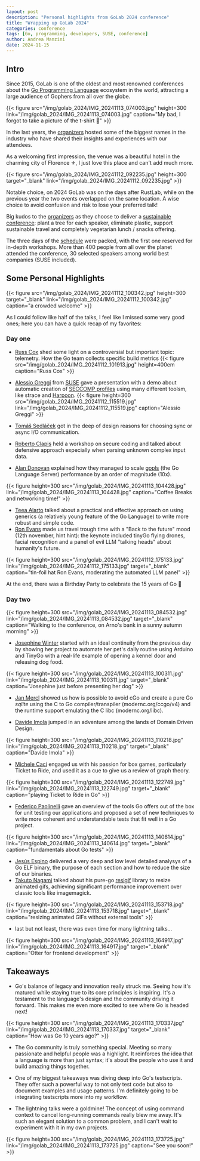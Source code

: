 ```yaml
---
layout: post
description: "Personal highlights from GoLab 2024 conference"
title: "Wrapping up GoLab 2024"
categories: conference
tags: [Go, programming, developers, SUSE, conference]
author: Andrea Manzini
date: 2024-11-15
---
```


## Intro

Since 2015, GoLab is one of the oldest and most renowned conferences about the [Go Programming Language](https://go.dev/) ecosystem in the world, attracting a large audience of Gophers from all over the globe. 

{{< figure src="/img/golab_2024/IMG_20241113_074003.jpg" height=300 link="/img/golab_2024/IMG_20241113_074003.jpg" caption="My bad, I forgot to take a picture of the t-shirt 🤷" >}} 

In the last years, the [organizers](https://www.develer.com/en/) hosted some of the biggest names in the industry who have shared their insights and experiences with our attendees.

As a welcoming first impression, the venue was a beautiful hotel in the charming city of Florence ⚜️, I just love this place and can't add much more.

{{< figure src="/img/golab_2024/IMG_20241112_092235.jpg" height=300 target="_blank" link="/img/golab_2024/IMG_20241112_092235.jpg" >}} 

Notable choice, on 2024 GoLab was on the days after RustLab, while on the previous year the two events overlapped on the same location. A wise choice to avoid confusion and risk to lose your preferred talk!

Big kudos to the [organizers](https://www.develer.com/en/) as they choose to deliver a [sustainable conference](https://golab.io/golab-for-the-planet): plant a tree for each speaker, eliminate plastic, support sustainable travel and completely vegetarian lunch / snacks offering.

The three days of the [schedule](https://golab.io/schedule) were packed, with the first one reserved for in-depth workshops. More than 400 people from all over the planet attended the conference, 30 selected speakers among world best companies (SUSE included).

## Some Personal Highlights

{{< figure src="/img/golab_2024/IMG_20241112_100342.jpg" height=300 target="_blank" link="/img/golab_2024/IMG_20241112_100342.jpg" caption="a crowded welcome" >}} 

As I could follow like half of the talks, I feel like I missed some very good ones; here you can have a quick recap of my favorites:

### Day one 

- [Russ Cox](https://hachyderm.io/@rsc) shed some light on a controversial but important topic: telemetry. How the Go team collects specific build metrics {{< figure src="/img/golab_2024/IMG_20241112_101913.jpg" height=400em caption="Russ Cox" >}} 

- [Alessio Greggi](https://golab.io/speakers/greggi) from [SUSE](https://www.suse.com) gave a presentation with a demo about automatic creation of [SECCOMP profiles](https://en.wikipedia.org/wiki/Seccomp) using many different toolsm, like strace and [Harpoon](https://github.com/alegrey91/harpoon). {{< figure height=300 src="/img/golab_2024/IMG_20241112_115519.jpg" link="/img/golab_2024/IMG_20241112_115519.jpg" caption="Alessio Greggi" >}}
- [Tomáš Sedláček](https://www.linkedin.com/in/tomasedlacek/) got in the deep of design reasons for choosing sync or async I/O communication.
- [Roberto Clapis](https://twitter.com/empijei) held a workshop on secure coding and talked about defensive approach expecially when parsing unknown complex input data.
- [Alan Donovan](https://github.com/adonovan) explained how they managed to scale [gopls](https://pkg.go.dev/golang.org/x/tools/gopls) (the Go Language Server) performance by an order of magnitude (10x).

 {{< figure height=300 src="/img/golab_2024/IMG_20241113_104428.jpg" link="/img/golab_2024/IMG_20241113_104428.jpg" caption="Coffee Breaks and networking time!" >}}

- [Teea Alarto](https://twitter.com/TeeaTime) talked about a practical and effective approach on using generics (a relatively young feature of the Go Language) to write more robust and simple code.
- [Ron Evans](https://twitter.com/deadprogram) made us travel trough time with a "Back to the future" mood (12th november, hint hint): the keynote included tinyGo flying drones, facial recognition and a panel of evil LLM "talking heads" about humanity's future.

 {{< figure height=300 src="/img/golab_2024/IMG_20241112_175133.jpg" link="/img/golab_2024/IMG_20241112_175133.jpg" target="_blank" caption="tin-foil hat Ron Evans, moderating the automated LLM panel" >}}

At the end, there was a Birthday Party to celebrate the 15 years of Go 🎂

### Day two

 {{< figure height=300 src="/img/golab_2024/IMG_20241113_084532.jpg" link="/img/golab_2024/IMG_20241113_084532.jpg" target="_blank" caption="Walking to the conference, on Arno's bank in a sunny autumn morning" >}}

- [Josephine Winter](https://www.linkedin.com/in/josiewinter/) started with an ideal continuity from the previous day by showing her project to automate her pet's daily routine using Arduino and TinyGo with a real-life example of opening a kennel door and releasing dog food.

 {{< figure height=300 src="/img/golab_2024/IMG_20241113_100311.jpg" link="/img/golab_2024/IMG_20241113_100311.jpg" target="_blank" caption="Josephine just before presenting her dog" >}}

- [Jan Mercl](https://gitlab.com/cznic) showed us how is possible to avoid cGo and create a pure Go *sqlite* using the C to Go compiler/transpiler (modernc.org/ccgo/v4) and the runtime support emulating the C libc (modernc.org/libc).

- [Davide Imola](https://twitter.com/DavideImola) jumped in an adventure among the lands of Domain Driven Design. 

 {{< figure height=300 src="/img/golab_2024/IMG_20241113_110218.jpg" link="/img/golab_2024/IMG_20241113_110218.jpg" target="_blank" caption="Davide Imola" >}}

- [Michele Caci](https://www.linkedin.com/in/michele-caci-47770132/) engaged us with his passion for box games, particularly Ticket to Ride, and used it as a cue to give us a review of graph theory.

{{< figure height=300 src="/img/golab_2024/IMG_20241113_122749.jpg" link="/img/golab_2024/IMG_20241113_122749.jpg" target="_blank" caption="playing Ticket to Ride in Go" >}}

- [Federico Paolinelli](https://twitter.com/fedepaol) gave an overview of the tools Go offers out of the box for unit testing our applications and proposed a set of new techniques to write more coherent and understandable tests that fit well in a Go project.

{{< figure height=300 src="/img/golab_2024/IMG_20241113_140614.jpg" link="/img/golab_2024/IMG_20241113_140614.jpg" target="_blank" caption="fundamentals about Go tests" >}}

- [Jesús Espino](https://linkedin.com/in/jesus-espino/) delivered a very deep and low level detailed analysys of a Go ELF binary, the purpose of each section and how to reduce the size of our binaries. 
- [Takuto Nagami](https://www.linkedin.com/in/takutonagami/) talked about his pure-go [resigif](https://github.com/logica0419/resigif) library to resize animated gifs, achieving significant performance improvement over classic tools like imagemagick. 

{{< figure height=300 src="/img/golab_2024/IMG_20241113_153718.jpg" link="/img/golab_2024/IMG_20241113_153718.jpg" target="_blank" caption="resizing animated GIFs without external tools" >}}

- last but not least, there was even time for many lightning talks... 

{{< figure height=300 src="/img/golab_2024/IMG_20241113_164917.jpg" link="/img/golab_2024/IMG_20241113_164917.jpg" target="_blank" caption="Otter for frontend development" >}}


## Takeaways

- Go's balance of legacy and innovation really struck me. Seeing how it's matured while staying true to its core principles is inspiring. It's a testament to the language's design and the community driving it forward. This makes me even more excited to see where Go is headed next!

{{< figure height=300 src="/img/golab_2024/IMG_20241113_170337.jpg" link="/img/golab_2024/IMG_20241113_170337.jpg" target="_blank" caption="How was Go 10 years ago?" >}}

- The Go community is truly something special. Meeting so many passionate and helpful people was a highlight. It reinforces the idea that a language is more than just syntax; it's about the people who use it and build amazing things together.

- One of my biggest takeaways was diving deep into Go's testscripts. They offer such a powerful way to not only test code but also to document examples and usage patterns. I'm definitely going to be integrating testscripts more into my workflow.

- The lightning talks were a goldmine! The concept of using command context to cancel long-running commands really blew me away. It's such an elegant solution to a common problem, and I can't wait to experiment with it in my own projects.

 {{< figure height=300 src="/img/golab_2024/IMG_20241113_173725.jpg" link="/img/golab_2024/IMG_20241113_173725.jpg" caption="See you soon!" >}}
